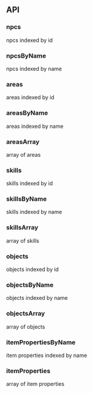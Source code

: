 ## API

### npcs

npcs indexed by id 

### npcsByName

npcs indexed by name

### areas

areas indexed by id 

### areasByName

areas indexed by name

### areasArray

array of areas

### skills

skills indexed by id 

### skillsByName

skills indexed by name

### skillsArray

array of skills

### objects

objects indexed by id 

### objectsByName

objects indexed by name

### objectsArray

array of objects

### itemPropertiesByName

item properties indexed by name

### itemProperties

array of item properties
